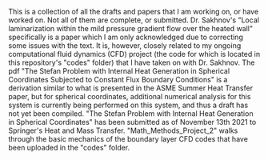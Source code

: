 This is a collection of all the drafts and papers that I am working on, or have worked on. Not all of them are complete, or submitted. Dr. Sakhnov's "Local laminarization within 
the mild pressure gradient flow over the heated wall" specifically is a paper which I am only acknowledged due to correcting some issues with the text. It is, however, closely 
related to my ongoing computational fluid dynamics (CFD) project (the code for which is located in this repository's "codes" folder) that I have taken on with Dr. Sakhnov. The pdf "The Stefan Problem with Internal Heat Generation in Spherical Coordinates Subjected to Constant Flux Boundary Conditions" is a derivation similar to what is presented in the ASME Summer Heat Transfer paper, but for spherical coordinates, additional numerical analysis for this system is currently being performed on this system, and thus a draft has not yet been compiled.
"The Stefan Problem with Internal Heat Generation in Spherical Coordinates" has been submitted as of November 13th 2021 to Springer's Heat and Mass Transfer. "Math_Methods_Project_2" walks through the basic mechanics of the boundary layer CFD codes that have been uploaded in the "codes" folder.
